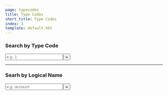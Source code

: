 ```yaml
---
page: typecodes
title: Type Codes
short_title: Type Codes
index: 3
template: default.hbt
---
```


### Search by Type Code
<input type="text" class="form-control" placeholder="e.g. 1" id="typecode" onkeypress="return isNumberKey(event)"/><button class="btn btn-small btn-default" onclick="searchType();">&raquo;</button><b><kbd id="entityName" style="display: none;"></kbd></b>

---
### Searh by Logical Name
<input type="text" class="form-control" placeholder="e.g. account" id="typename" onkeypress="return isEnterKey(event)"/><button class="btn btn-small btn-default" onclick="searchLogical();">&raquo;</button><b><kbd id="entityType" style="display: none;"></kbd></b>